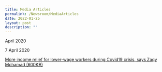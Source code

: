 ```yaml
---
title: Media Articles
permalink: /Newsroom/MediaArticles
date: 2022-01-25
layout: post
description: ""
---
```



April 2020

7 April 2020

[More income relief for lower-wage workers during Covid19 crisis, says Zaqy Mohamad (600KB)](http://www.workfare.gov.sg/Media%20Articles/Documents/More%20income%20relief%20for%20lower-wage%20workers%20during%20Covid19%20crisis.pdf)